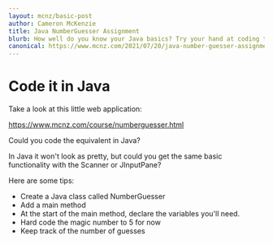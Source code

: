 ```yaml
---
layout: mcnz/basic-post
author: Cameron McKenzie
title: Java NumberGuesser Assignment
blurb: How well do you know your Java basics? Try your hand at coding the numberguesser!
canonical: https://www.mcnz.com/2021/07/20/java-number-guesser-assignment.html
---
```


# Code it in Java

Take a look at this little web application:

https://www.mcnz.com/course/numberguesser.html

Could you code the equivalent in Java? 

In Java it won't look as pretty, but could you get the same basic functionality with the Scanner or JInputPane?

Here are some tips:

- Create a Java class called NumberGuesser
- Add a main method
- At the start of the main method, declare the variables you'll need.
- Hard code the magic number to 5 for now
- Keep track of the number of guesses













